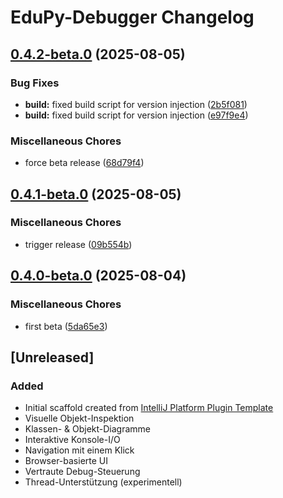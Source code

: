 <!-- Keep a Changelog guide -> https://keepachangelog.com -->

# EduPy-Debugger Changelog

## [0.4.2-beta.0](https://github.com/Julian-Code14/EduPy-Debugger/compare/edupy-debugger-v0.4.1-beta.0...edupy-debugger-v0.4.2-beta.0) (2025-08-05)


### Bug Fixes

* **build:** fixed build script for version injection ([2b5f081](https://github.com/Julian-Code14/EduPy-Debugger/commit/2b5f081abc044ce7baf65b177f44b5a528009ae1))
* **build:** fixed build script for version injection ([e97f9e4](https://github.com/Julian-Code14/EduPy-Debugger/commit/e97f9e48d8a02c63f5735e3a70c76b48bce9ac6a))


### Miscellaneous Chores

* force beta release ([68d79f4](https://github.com/Julian-Code14/EduPy-Debugger/commit/68d79f433975a4eee9263cbf5f8a240e6c751183))

## [0.4.1-beta.0](https://github.com/Julian-Code14/EduPy-Debugger/compare/edupy-debugger-v0.4.0-beta.0...edupy-debugger-v0.4.1-beta.0) (2025-08-05)


### Miscellaneous Chores

* trigger release ([09b554b](https://github.com/Julian-Code14/EduPy-Debugger/commit/09b554b71d8eef7504b345e2c7758d3f0ce3d37b))

## [0.4.0-beta.0](https://github.com/Julian-Code14/EduPy-Debugger/compare/edupy-debugger-v0.4.0...edupy-debugger-v0.4.0-beta.0) (2025-08-04)


### Miscellaneous Chores

* first beta ([5da65e3](https://github.com/Julian-Code14/EduPy-Debugger/commit/5da65e3ff2c5c46d342c0d1bdb68a8f99519b6e9))

## [Unreleased]
### Added
- Initial scaffold created from [IntelliJ Platform Plugin Template](https://github.com/JetBrains/intellij-platform-plugin-template)
- Visuelle Objekt-Inspektion 
- Klassen- & Objekt-Diagramme
- Interaktive Konsole-I/O
- Navigation mit einem Klick
- Browser-basierte UI
- Vertraute Debug-Steuerung
- Thread-Unterstützung (experimentell)
